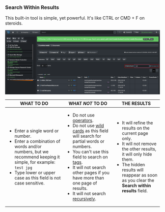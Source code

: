 <p id="search_within_results"></p>

### Search Within Results

This built-in tool is simple, yet powerful. It's like CTRL or CMD + F on steroids.

![Image: Quick Search](images/search_within_results.png)

| WHAT TO DO | WHAT _NOT_ TO DO | THE RESULTS |
| --- | --- | --- |
| <ul><li>Enter a single word or number.</li><li>Enter a combination of words and/or numbers, but we recommend keeping it simple, for example: `test jpg`</li><li>Type lower or upper case as this field is not case sensitive.</li></ul> | <ul><li>Do not use [operators](#operators).</li><li>Do not use [wild cards](#wildcards) as this field will search for partial words or numbers.</li><li>You can't use this field to search on [tags](#tags).</li><li>It will not search other pages if you have more than one page of results.</li><li> It will not search [recursively](#recursive).</li></ul> | <ul><li>It will refine the results on the current page only.</li><li>It will not remove the other results, it will only hide them.</li><li>The hidden results will reappear as soon as you clear the **Search within results** field.</li></ul> |

